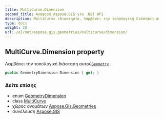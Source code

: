 ```yaml
---
title: MultiCurve.Dimension
second_title: Αναφορά Aspose.GIS για .NET API
description: MultiCurve ιδιοκτησία. Λαμβάνει την τοπολογική διάσταση αυτούGeometry .
type: docs
weight: 20
url: /el/net/aspose.gis.geometries/multicurve/dimension/
---
```

## MultiCurve.Dimension property

Λαμβάνει την τοπολογική διάσταση αυτού[`Geometry`](../../geometry/) .

```csharp
public GeometryDimension Dimension { get; }
```

### Δείτε επίσης

* enum [GeometryDimension](../../geometrydimension/)
* class [MultiCurve](../)
* χώρος ονομάτων [Aspose.Gis.Geometries](../../multicurve/)
* συνέλευση [Aspose.GIS](../../../)


